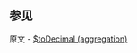

## 参见

原文 - [$toDecimal (aggregation)]( https://docs.mongodb.com/manual/reference/operator/aggregation/toDecimal/ )

